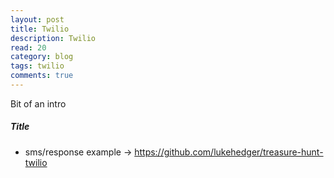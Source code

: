 ```yaml
---
layout: post
title: Twilio
description: Twilio
read: 20
category: blog
tags: twilio
comments: true
---
```


Bit of an intro

##### Title

- sms/response example -> https://github.com/lukehedger/treasure-hunt-twilio
